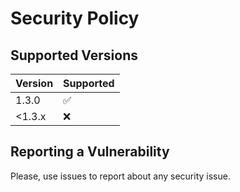 # Security Policy

## Supported Versions

| Version | Supported          |
| ------- | ------------------ |
| 1.3.0   | :white_check_mark: |
| <1.3.x  | :x: |

## Reporting a Vulnerability

Please, use issues to report about any security issue.
